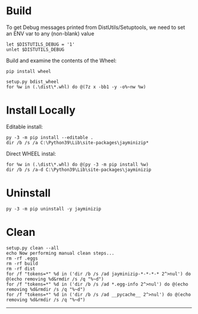 # Build

To get Debug messages printed from DistUtils/Setuptools, we need to set an ENV var to any (non-blank) value

    let $DISTUTILS_DEBUG = '1'
    unlet $DISTUTILS_DEBUG


Build and examine the contents of the Wheel:

    pip install wheel

    setup.py bdist_wheel
    for %w in (.\dist\*.whl) do @(7z x -bb1 -y -o%~nw %w)

# Install Locally

Editable install:

    py -3 -m pip install --editable .
    dir /b /s /a C:\Python39\Lib\site-packages\jayminizip*

Direct WHEEL instal:

    for %w in (.\dist\*.whl) do @(py -3 -m pip install %w)
    dir /b /s /a-d C:\Python39\Lib\site-packages\jayminizip

# Uninstall

    py -3 -m pip uninstall -y jayminizip


# Clean

    setup.py clean --all
    echo Now performing manual clean steps...
    rm -rf .eggs
    rm -rf build
    rm -rf dist
    for /f "tokens=*" %d in ('dir /b /s /ad jayminizip-*-*-*-* 2^>nul') do @(echo removing %d&rmdir /s /q "%~d")
    for /f "tokens=*" %d in ('dir /b /s /ad *.egg-info 2^>nul') do @(echo removing %d&rmdir /s /q "%~d")
    for /f "tokens=*" %d in ('dir /b /s /ad __pycache__ 2^>nul') do @(echo removing %d&rmdir /s /q "%~d")


---

